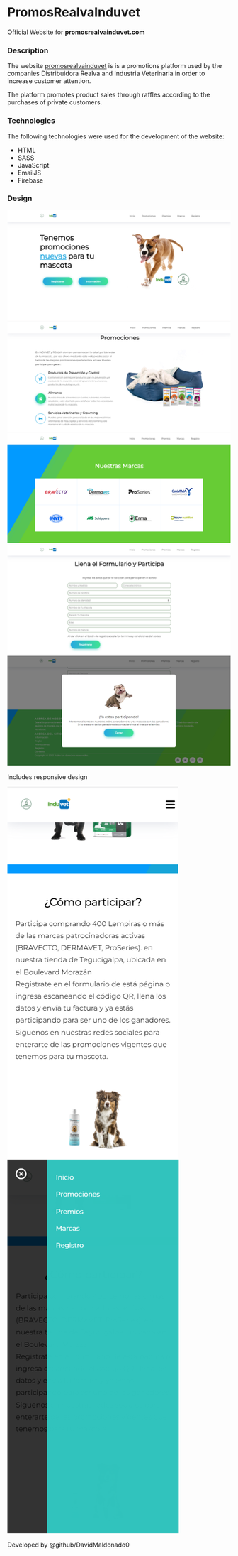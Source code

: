 # PromosRealvaInduvet

Official Website for **promosrealvainduvet.com**

### Description

The website [promosrealvainduvet](https://promosrealvainduvet.com/) is is a promotions platform used by the companies Distribuidora Realva and Industria Veterinaria in order to increase customer attention.

The platform promotes product sales through raffles according to the purchases of private customers.

### Technologies

The following technologies were used for the development of the website:

- HTML
- SASS
- JavaScript
- EmailJS
- Firebase

### Design

![Hero](/img/Design/Hero.png)
![Promos](/img/Design/Promos.png)
![Brands](/img/Design/Brands.png)
![Form](/img/Design/Form.png)
![Modal](/img/Design/modal.png)

Includes responsive design

![Responsive](/img/Design/Responsive.png)
![Responsive Menu](/img/Design/responsivemenu.png)

Developed by @github/DavidMaldonado0
